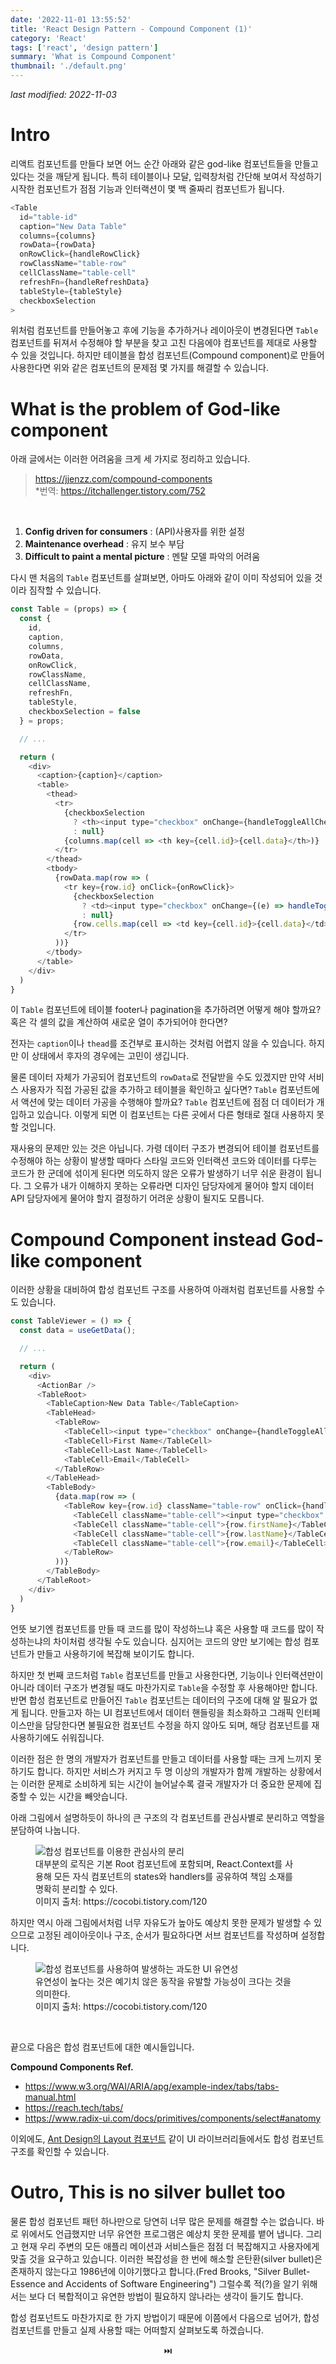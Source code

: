 ```yaml
---
date: '2022-11-01 13:55:52'
title: 'React Design Pattern - Compound Component (1)'
category: 'React'
tags: ['react', 'design pattern']
summary: 'What is Compound Component'
thumbnail: './default.png'
---
```


_last modified: 2022-11-03_

# Intro

리액트 컴포넌트를 만들다 보면 어느 순간 아래와 같은 god-like 컴포넌트들을 만들고 있다는 것을 깨닫게 됩니다.
특히 테이블이나 모달, 입력창처럼 간단해 보여서 작성하기 시작한 컴포넌트가 점점 기능과 인터랙션이 몇 백 줄짜리 컴포넌트가 됩니다.
```js
<Table
  id="table-id"
  caption="New Data Table"
  columns={columns}
  rowData={rowData}
  onRowClick={handleRowClick}
  rowClassName="table-row"
  cellClassName="table-cell"
  refreshFn={handleRefreshData}
  tableStyle={tableStyle}
  checkboxSelection
>
```

위처럼 컴포넌트를 만들어놓고 후에 기능을 추가하거나 레이아웃이 변경된다면 `Table` 컴포넌트를 뒤져서 수정해야 할 부분을 찾고 고친 다음에야 컴포넌트를 제대로 사용할 수 있을 것입니다.
하지만 테이블을 합성 컴포넌트(Compound component)로 만들어 사용한다면 위와 같은 컴포넌트의 문제점 몇 가지를 해결할 수 있습니다.


# What is the problem of God-like component

아래 글에서는 이러한 어려움을 크게 세 가지로 정리하고 있습니다.
> https://jjenzz.com/compound-components   
> *번역: https://itchallenger.tistory.com/752

<br />

1. **Config driven for consumers** : (API)사용자를 위한 설정
2. **Maintenance overhead** : 유지 보수 부담
3. **Difficult to paint a mental picture** : 멘탈 모델 파악의 어려움


다시 맨 처음의 `Table` 컴포넌트를 살펴보면, 아마도 아래와 같이 이미 작성되어 있을 것이라 짐작할 수 있습니다.
```js
const Table = (props) => {
  const { 
    id,
    caption,
    columns,
    rowData,
    onRowClick,
    rowClassName,
    cellClassName,
    refreshFn,
    tableStyle,
    checkboxSelection = false
  } = props;

  // ...

  return (
    <div>
      <caption>{caption}</caption>
      <table>
        <thead>
          <tr>
            {checkboxSelection 
              ? <th><input type="checkbox" onChange={handleToggleAllCheckbox} aria-label="toggle all" /></th> 
              : null}
            {columns.map(cell => <th key={cell.id}>{cell.data}</th>)}
          </tr>
        </thead>
        <tbody>
          {rowData.map(row => (
            <tr key={row.id} onClick={onRowClick}>
              {checkboxSelection 
                ? <td><input type="checkbox" onChange={(e) => handleToggleCheckbox(e)} aria-label="toggle" /></td> 
                : null}
              {row.cells.map(cell => <td key={cell.id}>{cell.data}</td>)}
            </tr>
          ))}
        </tbody>
      </table>
    </div>
  )
}
```

이 `Table` 컴포넌트에 테이블 footer나 pagination을 추가하려면 어떻게 해야 할까요? 혹은 각 셀의 값을 계산하여 새로운 열이 추가되어야 한다면?

전자는 `caption`이나 `thead`를 조건부로 표시하는 것처럼 어렵지 않을 수 있습니다. 하지만 이 상태에서 후자의 경우에는 고민이 생깁니다.

물론 데이터 자체가 가공되어 컴포넌트의 `rowData`로 전달받을 수도 있겠지만 만약 서비스 사용자가 직접 가공된 값을 추가하고 테이블을 확인하고 싶다면? `Table` 컴포넌트에서 액션에 맞는 데이터 가공을 수행해야 할까요? `Table` 컴포넌트에 점점 더 데이터가 개입하고 있습니다. 이렇게 되면 이 컴포넌트는 다른 곳에서 다른 형태로 절대 사용하지 못할 것입니다.

재사용의 문제만 있는 것은 아닙니다. 가령 데이터 구조가 변경되어 테이블 컴포넌트를 수정해야 하는 상황이 발생할 때마다 스타일 코드와 인터랙션 코드와 데이터를 다루는 코드가 한 군데에 섞이게 된다면 의도하지 않은 오류가 발생하기 너무 쉬운 환경이 됩니다. 그 오류가 내가 이해하지 못하는 오류라면 디자인 담당자에게 물어야 할지 데이터 API 담당자에게 물어야 할지 결정하기 어려운 상황이 될지도 모릅니다.


# **Compound Component** instead God-like component

이러한 상황을 대비하여 합성 컴포넌트 구조를 사용하여 아래처럼 컴포넌트를 사용할 수도 있습니다.

```js
const TableViewer = () => {
  const data = useGetData();

  // ...

  return (
    <div>
      <ActionBar />
      <TableRoot>
        <TableCaption>New Data Table</TableCaption>
        <TableHead>
          <TableRow>
            <TableCell><input type="checkbox" onChange={handleToggleAllCheckbox} aria-label="toggle all" /></TableCell>
            <TableCell>First Name</TableCell>
            <TableCell>Last Name</TableCell>
            <TableCell>Email</TableCell>
          </TableRow>
        </TableHead>
        <TableBody>
          {data.map(row => (
            <TableRow key={row.id} className="table-row" onClick={handleRowClick}>
              <TableCell className="table-cell"><input type="checkbox" onChange={handleToggleAllCheckbox} aria-label="toggle all" /></TableCell>
              <TableCell className="table-cell">{row.firstName}</TableCell>
              <TableCell className="table-cell">{row.lastName}</TableCell>
              <TableCell className="table-cell">{row.email}</TableCell>
            </TableRow>
          ))}
        </TableBody>
      </TableRoot>
    </div>
  )
}
```

언뜻 보기엔 컴포넌트를 만들 때 코드를 많이 작성하느냐 혹은 사용할 때 코드를 많이 작성하는냐의 차이처럼 생각될 수도 있습니다. 심지어는 코드의 양만 보기에는 합성 컴포넌트가 만들고 사용하기에 복잡해 보이기도 합니다.

하지만 첫 번째 코드처럼 `Table` 컴포넌트를 만들고 사용한다면, 기능이나 인터랙션만이 아니라 데이터 구조가 변경될 때도 마찬가지로 `Table`을 수정할 후 사용해야만 합니다. 반면 합성 컴포넌트로 만들어진 `Table` 컴포넌트는 데이터의 구조에 대해 알 필요가 없게 됩니다. 만들고자 하는 UI 컴포넌트에서 데이터 핸들링을 최소화하고 그래픽 인터페이스만을 담당한다면 불필요한 컴포넌트 수정을 하지 않아도 되며, 해당 컴포넌트를 재사용하기에도 쉬워집니다. 

이러한 점은 한 명의 개발자가 컴포넌트를 만들고 데이터를 사용할 때는 크게 느끼지 못하기도 합니다. 하지만 서비스가 커지고 두 명 이상의 개발자가 함께 개발하는 상황에서는 이러한 문제로 소비하게 되는 시간이 늘어날수록 결국 개발자가 더 중요한 문제에 집중할 수 있는 시간을 빼앗습니다.

아래 그림에서 설명하듯이 하나의 큰 구조의 각 컴포넌트를 관심사별로 분리하고 역할을 분담하여 나눕니다.
<figure>
  <img src="https://img1.daumcdn.net/thumb/R1280x0/?scode=mtistory2&fname=https%3A%2F%2Fk.kakaocdn.net%2Fdn%2FY8oEa%2FbtrseQcYF2P%2FTk6r938XievtUGe6jpjTc0%2Fimg.png" alt="합성 컴포넌트를 이용한 관심사의 분리" />
  <figcaption>대부분의 로직은 기본 Root 컴포넌트에 포함되며, React.Context를 사용해 모든 자식 컴포넌트의 states와 handlers를 공유하여 책임 소재를 명확히 분리할 수 있다.<br />이미지 출처: https://cocobi.tistory.com/120</figcaption>
</figure>

하지만 역시 아래 그림에서처럼 너무 자유도가 높아도 예상치 못한 문제가 발생할 수 있으므로 고정된 레이아웃이나 구조, 순서가 필요하다면 서브 컴포넌트를 작성하며 설정합니다.
<figure>
  <img src="https://blog.kakaocdn.net/dn/bsGzm3/btrslWptc6h/GJRzOiaO6OcWi6MgZeFODK/img.png" alt="합성 컴포넌트를 사용하여 발생하는 과도한 UI 유연성" />
  <figcaption>유연성이 높다는 것은 예기치 않은 동작을 유발할 가능성이 크다는 것을 의미한다.<br />이미지 출처: https://cocobi.tistory.com/120</figcaption>
</figure>


<br />

끝으로 다음은 합성 컴포넌트에 대한 예시들입니다.

**Compound Components Ref.**
- https://www.w3.org/WAI/ARIA/apg/example-index/tabs/tabs-manual.html
- https://reach.tech/tabs/
- https://www.radix-ui.com/docs/primitives/components/select#anatomy

이외에도, [Ant Design의 Layout 컴포넌트](https://ant.design/components/layout/) 같이 UI 라이브러리들에서도 합성 컴포넌트 구조를 확인할 수 있습니다.


# Outro, This is no silver bullet too

물론 합성 컴포넌트 패턴 하나만으로 당연히 너무 많은 문제를 해결할 수는 없습니다. 바로 위에서도 언급했지만 너무 유연한 프로그램은 예상치 못한 문제를 뱉어 냅니다. 그리고 현재 우리 주변의 모든 애플리 메이션과 서비스들은 점점 더 복잡해지고 사용자에게 맞출 것을 요구하고 있습니다. 이러한 복잡성을 한 번에 해소할 은탄환(silver bullet)은 존재하지 않는다고 1986년에 이야기했다고 합니다.(Fred Brooks, "Silver Bullet-Essence and Accidents of Software Engineering") 그럴수록 적(?)을 알기 위해서는 보다 더 복합적이고 유연한 방법이 필요하지 않나라는 생각이 들기도 합니다.

합성 컴포넌트도 마찬가지로 한 가지 방법이기 때문에 이쯤에서 다음으로 넘어가, 합성 컴포넌트를 만들고 실제 사용할 때는 어떠할지 살펴보도록 하겠습니다.

<p align="center">⏭️</p>